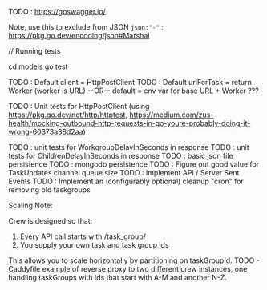 TODO : https://goswagger.io/

Note, use this to exclude from JSON `json:"-"` : https://pkg.go.dev/encoding/json#Marshal

// Running tests

cd models
go test

TODO : Default client = HttpPostClient
TODO : Default urlForTask = return Worker (worker is URL) --OR-- default = env var for base URL + Worker ???

TODO : Unit tests for HttpPostClient (using https://pkg.go.dev/net/http/httptest, https://medium.com/zus-health/mocking-outbound-http-requests-in-go-youre-probably-doing-it-wrong-60373a38d2aa)

TODO : unit tests for WorkgroupDelayInSeconds in response
TODO : unit tests for ChildrenDelayInSeconds in response
TODO : basic json file persistence
TODO : mongodb persistence
TODO : Figure out good value for TaskUpdates channel queue size
TODO : Implement API / Server Sent Events
TODO : Implement an (configurably optional) cleanup "cron" for removing old taskgroups


Scaling Note:

Crew is designed so that:
1) Every API call starts with /task_group/<taskGroupId>
2) You supply your own task and task group ids

This allows you to scale horizontally by partitioning on taskGroupId.
TODO - Caddyfile example of reverse proxy to two different crew instances, one handling taskGroups with Ids that start with A-M and another N-Z.
